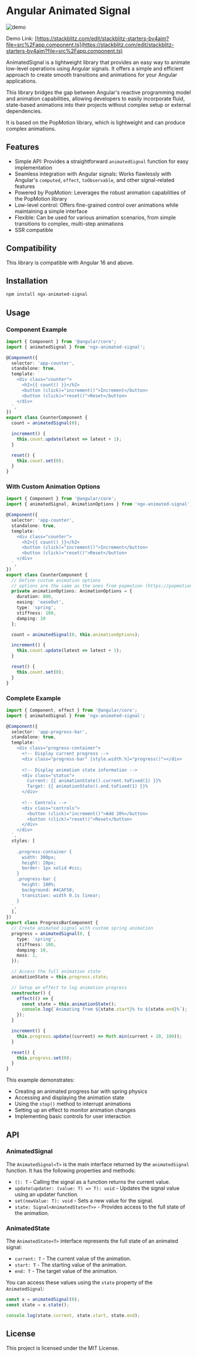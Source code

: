 # Angular Animated Signal

![demo](demo.gif)

Demo Link: [https://stackblitz.com/edit/stackblitz-starters-bv4aim?file=src%2Fapp.component.ts](https://stackblitz.com/edit/stackblitz-starters-bv4aim?file=src%2Fapp.component.ts)

AnimatedSignal is a lightweight library that provides an easy way to animate low-level operations using Angular signals. It offers a simple and efficient approach to create smooth transitions and animations for your Angular applications.

This library bridges the gap between Angular's reactive programming model and animation capabilities, allowing developers to easily incorporate fluid, state-based animations into their projects without complex setup or external dependencies.

It is based on the PopMotion library, which is lightweight and can produce complex animations.

## Features

- Simple API: Provides a straightforward `animatedSignal` function for easy implementation
- Seamless integration with Angular signals: Works flawlessly with Angular's `computed`, `effect`, `toObservable`, and other signal-related features
- Powered by PopMotion: Leverages the robust animation capabilities of the PopMotion library
- Low-level control: Offers fine-grained control over animations while maintaining a simple interface
- Flexible: Can be used for various animation scenarios, from simple transitions to complex, multi-step animations
- SSR compatible

## Compatibility

This library is compatible with Angular 16 and above.

## Installation

```bash
npm install ngx-animated-signal
```

## Usage

### Component Example

```typescript
import { Component } from '@angular/core';
import { animatedSignal } from 'ngx-animated-signal';

@Component({
  selector: 'app-counter',
  standalone: true,
  template: `
    <div class="counter">
      <h2>{{ count() }}</h2>
      <button (click)="increment()">Increment</button>
      <button (click)="reset()">Reset</button>
    </div>
  `,
})
export class CounterComponent {
  count = animatedSignal(0);

  increment() {
    this.count.update(latest => latest + 1);
  }

  reset() {
    this.count.set(0);
  }
}
```

### With Custom Animation Options

```typescript
import { Component } from '@angular/core';
import { animatedSignal, AnimationOptions } from 'ngx-animated-signal';

@Component({
  selector: 'app-counter',
  standalone: true,
  template: `
    <div class="counter">
      <h2>{{ count() }}</h2>
      <button (click)="increment()">Increment</button>
      <button (click)="reset()">Reset</button>
    </div>
  `,
})
export class CounterComponent {
  // Define custom animation options
  // options are the same as the ones from popmotion (https://popmotion.io/)
  private animationOptions: AnimationOptions = {
    duration: 800,
    easing: 'easeOut',
    type: 'spring',
    stiffness: 100,
    damping: 10
  };

  count = animatedSignal(0, this.animationOptions);

  increment() {
    this.count.update(latest => latest + 1);
  }

  reset() {
    this.count.set(0);
  }
}
```

### Complete Example

```typescript
import { Component, effect } from '@angular/core';
import { animatedSignal } from 'ngx-animated-signal';

@Component({
  selector: 'app-progress-bar',
  standalone: true,
  template: `
    <div class="progress-container">
      <!-- Display current progress -->
      <div class="progress-bar" [style.width.%]="progress()"></div>
      
      <!-- Display animation state information -->
      <div class="status">
        Current: {{ animationState().current.toFixed(1) }}%
        Target: {{ animationState().end.toFixed(1) }}%
      </div>
      
      <!-- Controls -->
      <div class="controls">
        <button (click)="increment()">Add 20%</button>
        <button (click)="reset()">Reset</button>
      </div>
    </div>
  `,
  styles: [
    `
    .progress-container {
      width: 300px;
      height: 20px;
      border: 1px solid #ccc;
    }
    .progress-bar {
      height: 100%;
      background: #4CAF50;
      transition: width 0.1s linear;
    }
  `,
  ],
})
export class ProgressBarComponent {
  // Create animated signal with custom spring animation
  progress = animatedSignal(0, {
    type: 'spring',
    stiffness: 100,
    damping: 10,
    mass: 1,
  });

  // Access the full animation state
  animationState = this.progress.state;

  // Setup an effect to log animation progress
  constructor() {
    effect(() => {
      const state = this.animationState();
      console.log(`Animating from ${state.start}% to ${state.end}%`);
    });
  }

  increment() {
    this.progress.update((current) => Math.min(current + 20, 100));
  }

  reset() {
    this.progress.set(0);
  }
}

```

This example demonstrates:
- Creating an animated progress bar with spring physics
- Accessing and displaying the animation state
- Using the `stop()` method to interrupt animations
- Setting up an effect to monitor animation changes
- Implementing basic controls for user interaction

## API


### AnimatedSignal<T>

The `AnimatedSignal<T>` is the main interface returned by the `animatedSignal` function. It has the following properties and methods:

- `(): T` - Calling the signal as a function returns the current value.
- `update(updater: (value: T) => T): void` - Updates the signal value using an updater function.
- `set(newValue: T): void` - Sets a new value for the signal.
- `state: Signal<AnimatedState<T>>` - Provides access to the full state of the animation.

### AnimatedState<T>

The `AnimatedState<T>` interface represents the full state of an animated signal:

- `current: T` - The current value of the animation.
- `start: T` - The starting value of the animation.
- `end: T` - The target value of the animation.

You can access these values using the `state` property of the `AnimatedSignal`:

```typescript
const x = animatedSignal(0);
const state = x.state();

console.log(state.current, state.start, state.end);
```

## License

This project is licensed under the MIT License.

